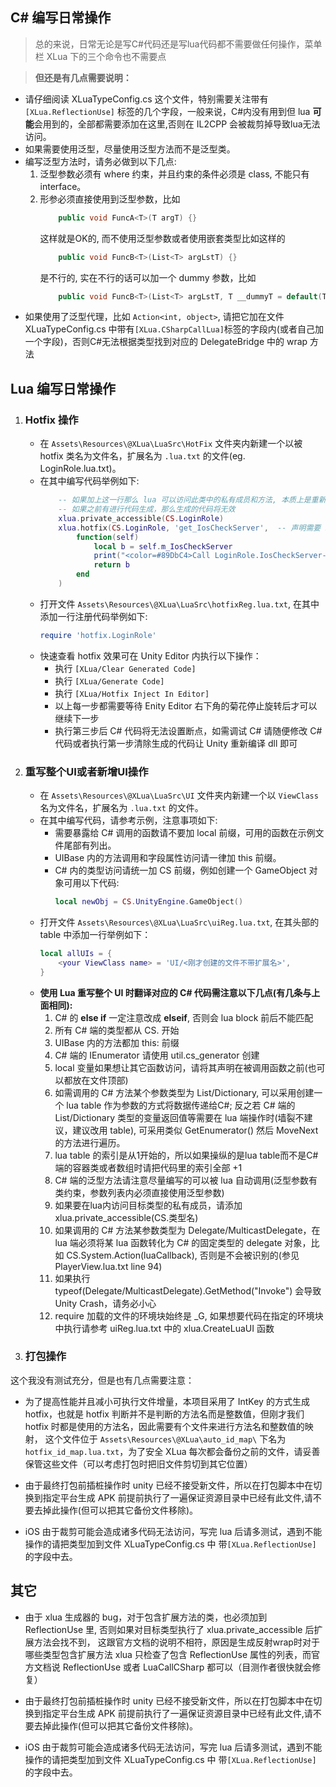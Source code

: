 ## C# 编写日常操作
>  总的来说，日常无论是写C#代码还是写lua代码都不需要做任何操作，菜单栏 XLua 下的三个命令也不需要点

> **但还是有几点需要说明：**
- 请仔细阅读 XLuaTypeConfig.cs 这个文件，特别需要关注带有 `[XLua.ReflectionUse]` 标签的几个字段，一般来说，C#内没有用到但 lua **可能**会用到的，全部都需要添加在这里,否则在 IL2CPP 会被裁剪掉导致lua无法访问。
- 如果需要使用泛型，尽量使用泛型方法而不是泛型类。
- 编写泛型方法时，请务必做到以下几点:
    1. 泛型参数必须有 where 约束，并且约束的条件必须是 class, 不能只有 interface。
    2. 形参必须直接使用到泛型参数，比如 
        ```csharp
            public void FuncA<T>(T argT) {}
        ```
        这样就是OK的, 而不使用泛型参数或者使用嵌套类型比如这样的
        ```csharp
            public void FuncB<T>(List<T> argLstT) {}
        ```
        是不行的, 实在不行的话可以加一个 dummy 参数，比如
        ```csharp
            public void FuncB<T>(List<T> argLstT, T __dummyT = default(T)) {}
        ```
- 如果使用了泛型代理，比如 `Action<int, object>`, 请把它加在文件 XLuaTypeConfig.cs 中带有`[XLua.CSharpCallLua]`标签的字段内(或者自己加一个字段)，否则C#无法根据类型找到对应的 DelegateBridge 中的 wrap 方法



## Lua 编写日常操作
1. ### Hotfix 操作
    - 在 `Assets\Resources\@XLua\LuaSrc\HotFix` 文件夹内新建一个以被 hotfix 类名为文件名，扩展名为 `.lua.txt` 的文件(eg. LoginRole.lua.txt)。
    - 在其中编写代码举例如下:
        ```lua
            -- 如果加上这一行那么 lua 可以访问此类中的私有成员和方法, 本质上是重新生成了以反射方式调用的 wrap
            -- 如果之前有进行代码生成，那么生成的代码将无效
            xlua.private_accessible(CS.LoginRole)
            xlua.hotfix(CS.LoginRole, 'get_IosCheckServer',  -- 声明需要 hotfix 的函数，如果需要 hotfix 多个函数，请参考官方文档
                function(self)
                    local b = self.m_IosCheckServer
                    print("<color=#89DbC4>Call LoginRole.IosCheckServer->[" .. tostring(b) .. "] from lua </color>")
                    return b
                end
            )
        ```
    - 打开文件 `Assets\Resources\@XLua\LuaSrc\hotfixReg.lua.txt`, 在其中添加一行注册代码举例如下:
        ```lua
        require 'hotfix.LoginRole'
        ```
    - 快速查看 hotfix 效果可在 Unity Editor 内执行以下操作：
        - 执行 `[XLua/Clear Generated Code]`
        - 执行 `[XLua/Generate Code]`
        - 执行 `[XLua/Hotfix Inject In Editor]`
        - 以上每一步都需要等待 Enity Editor 右下角的菊花停止旋转后才可以继续下一步
        - 执行第三步后 C# 代码将无法设置断点，如需调试 C# 请随便修改 C# 代码或者执行第一步清除生成的代码让  Unity 重新编译 dll 即可
        
        
        
2. ### 重写整个UI或者新增UI操作
    - 在 `Assets\Resources\@XLua\LuaSrc\UI` 文件夹内新建一个以 `ViewClass` 名为文件名，扩展名为 `.lua.txt` 的文件。
    - 在其中编写代码，请参考示例，注意事项如下:
        - 需要暴露给 C# 调用的函数请不要加 local 前缀，可用的函数在示例文件尾部有列出。
        - UIBase 内的方法调用和字段属性访问请一律加 this 前缀。
        - C# 内的类型访问请统一加 CS 前缀，例如创建一个 GameObject 对象可用以下代码:
            ```lua
            local newObj = CS.UnityEngine.GameObject()
            ```
    - 打开文件 `Assets\Resources\@XLua\LuaSrc\uiReg.lua.txt`, 在其头部的 table 中添加一行举例如下：
        ```lua
        local allUIs = {
            <your ViewClass name> = 'UI/<刚才创建的文件不带扩展名>',
        }
        ```
    - **使用 Lua 重写整个 UI 时翻译对应的 C# 代码需注意以下几点(有几条与上面相同):**
        1. C# 的 **else if** 一定注意改成 **elseif**, 否则会 lua block 前后不能匹配 
        2. 所有 C# 端的类型都从 CS. 开始
        3. UIBase 内的方法都加 this: 前缀 
        4. C# 端的 IEnumerator 请使用 util.cs_generator 创建 
        5. local 变量如果想让其它函数访问，请将其声明在被调用函数之前(也可以都放在文件顶部) 
        6. 如需调用的 C# 方法某个参数类型为 List/Dictionary, 可以采用创建一个 lua table 作为参数的方式将数据传递给C#; 反之若 C# 端的 List/Dictionary 类型的变量返回值等需要在 lua 端操作时(墙裂不建议，建议改用 table), 可采用类似 GetEnumerator() 然后 MoveNext 的方法进行遍历。 
        7. lua table 的索引是从1开始的，所以如果操纵的是lua table而不是C#端的容器类或者数组时请把代码里的索引全部 +1 
        8. C# 端的泛型方法请注意尽量编写的可以被 lua 自动调用(泛型参数有类约束，参数列表内必须直接使用泛型参数) 
        9. 如果要在lua内访问目标类型的私有成员，请添加 xlua.private_accessible(CS.类型名) 
        10. 如果调用的 C# 方法某参数类型为 Delegate/MulticastDelegate，在 lua 端必须将某 lua 函数转化为 C# 的固定类型的 delegate 对象，比如 CS.System.Action(luaCallback), 否则是不会被识别的(参见 PlayerView.lua.txt line 94) 
        11. 如果执行 typeof(Delegate/MulticastDelegate).GetMethod("Invoke") 会导致 Unity Crash，请务必小心 
        12. require 加载的文件的环境块始终是 _G, 如果想要代码在指定的环境块中执行请参考 uiReg.lua.txt 中的            xlua.CreateLuaUI 函数 

3. ### 打包操作
这个我没有测试充分，但是也有几点需要注意：

- 为了提高性能并且减小可执行文件增量，本项目采用了 IntKey 的方式生成 hotfix，也就是 hotfix 判断并不是判断的方法名而是整数值，但刚才我们 hotfix 时都是使用的方法名，因此需要有个文件来进行方法名和整数值的映射，
这个文件位于 `Assets\Resources\@XLua\auto_id_map\` 下名为 `hotfix_id_map.lua.txt`，为了安全 XLua 每次都会备份之前的文件，请妥善保管这些文件（可以考虑打包时把旧文件剪切到其它位置）

- 由于最终打包前插桩操作时 unity 已经不接受新文件，所以在打包脚本中在切换到指定平台生成 APK 前提前执行了一遍保证资源目录中已经有此文件,请不要去掉此操作(但可以把其它备份文件移除)。

- iOS 由于裁剪可能会造成诸多代码无法访问，写完 lua 后请多测试，遇到不能操作的请把类型加到文件 XLuaTypeConfig.cs 中 带`[XLua.ReflectionUse]` 的字段中去。


## 其它
- 由于 xlua 生成器的 bug，对于包含扩展方法的类，也必须加到 ReflectionUse 里, 否则如果对目标类型执行了 xlua.private_accessible 后扩展方法会找不到，
这跟官方文档的说明不相符，原因是生成反射wrap时对于哪些类型包含扩展方法 xlua 只检查了包含 ReflectionUse 属性的列表，而官方文档说 ReflectionUse 或者 LuaCallCSharp 都可以（目测作者很快就会修复）

- 由于最终打包前插桩操作时 unity 已经不接受新文件，所以在打包脚本中在切换到指定平台生成 APK 前提前执行了一遍保证资源目录中已经有此文件,请不要去掉此操作(但可以把其它备份文件移除)。

- iOS 由于裁剪可能会造成诸多代码无法访问，写完 lua 后请多测试，遇到不能操作的请把类型加到文件 XLuaTypeConfig.cs 中 带`[XLua.ReflectionUse]` 的字段中去。
